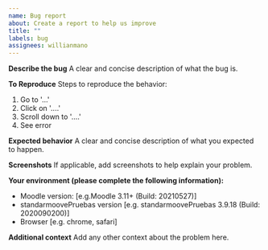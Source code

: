 ```yaml
---
name: Bug report
about: Create a report to help us improve
title: ""
labels: bug
assignees: willianmano
---
```


**Describe the bug**
A clear and concise description of what the bug is.

**To Reproduce**
Steps to reproduce the behavior:

1. Go to '...'
2. Click on '....'
3. Scroll down to '....'
4. See error

**Expected behavior**
A clear and concise description of what you expected to happen.

**Screenshots**
If applicable, add screenshots to help explain your problem.

**Your environment (please complete the following information):**

- Moodle version: [e.g.Moodle 3.11+ (Build: 20210527)]
- standarmoovePruebas version [e.g. standarmoovePruebas 3.9.18 (Build: 2020090200)]
- Browser [e.g. chrome, safari]

**Additional context**
Add any other context about the problem here.
